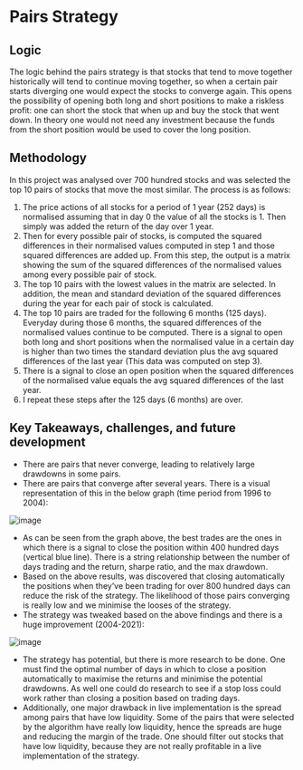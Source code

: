 # Pairs Strategy

## Logic

The logic behind the pairs strategy is that stocks that tend to move together historically will tend to continue moving together, so when a certain pair starts diverging one would expect the stocks to converge again. This opens the possibility of opening both long and short positions to make a riskless profit: one can short the stock that when up and buy the stock that went down. In theory one would not need any investment because the funds from the short position would be used to cover the long position. 

## Methodology

In this project was analysed over 700 hundred stocks and was selected the top 10 pairs of stocks that move the most similar. The process is as follows:

1.	The price actions of all stocks for a period of 1 year (252 days) is normalised assuming that in day 0 the value of all the stocks is 1. Then simply was added the return of the day over 1 year.
2.	Then for every possible pair of stocks, is computed the squared differences in their normalised values computed in step 1 and those squared differences are added up. From this step, the output is a matrix showing the sum of the squared differences of the normalised values among every possible pair of stock.
3.	The top 10 pairs with the lowest values in the matrix are selected. In addition, the mean and standard deviation of the squared differences during the year for each pair of stock is calculated.
4.	The top 10 pairs are traded for the following 6 months (125 days). Everyday during those 6 months, the squared differences of the normalised values continue to be computed. There is a signal to open both long and short positions when the normalised value in a certain day is higher than two times the standard deviation plus the avg squared differences of the last year (This data was computed on step 3). 
5.	There is a signal to close an open position when the squared differences of the normalised value equals the avg squared differences of the last year. 
6.	I repeat these steps after the 125 days (6 months) are over.

## Key Takeaways, challenges, and future development

*	There are pairs that never converge, leading to relatively large drawdowns in some pairs.
*	There are pairs that converge after several years. There is a visual representation of this in the below graph (time period from 1996 to 2004):

 ![image](https://user-images.githubusercontent.com/114669230/193101144-601966b8-90be-46e0-a765-686ca1e406ae.png)

*	As can be seen from the graph above, the best trades are the ones in which there is a signal to close the position within 400 hundred days (vertical blue line). There is a string relationship between the number of days trading and the return, sharpe ratio, and the max drawdown. 
*	Based on the above results, was discovered that closing automatically the positions when they’ve been trading for over 800 hundred days can reduce the risk of the strategy. The likelihood of those pairs converging is really low and we minimise the looses of the strategy.
*	The strategy was tweaked based on the above findings and there is a huge improvement (2004-2021):

![image](https://user-images.githubusercontent.com/114669230/193105411-d9cdf207-866b-4f70-9481-30cf3a6c6b21.png)

*	The strategy has potential, but there is more research to be done. One must find the optimal number of days in which to close a position automatically to maximise the returns and minimise the potential drawdowns. As well one could do research to see if a stop loss could work rather than closing a position based on trading days. 
* Additionally, one major drawback in live implementation is the spread among pairs that have low liquidity. Some of the pairs that were selected by the algorithm have really low liquidity, hence the spreads are huge and reducing the margin of the trade. One should filter out stocks that have low liquidity, because they are not really profitable in a live implementation of the strategy.   
